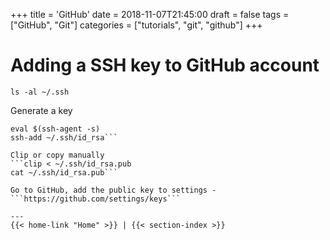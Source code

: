 +++
title = 'GitHub'
date = 2018-11-07T21:45:00
draft = false
tags = ["GitHub", "Git"]
categories = ["tutorials", "git", "github"]
+++

# Adding a SSH key to GitHub account

```ls -al ~/.ssh```

Generate a key
```ssh-keygen -t rsa -b 4096 -C <user mail id>
eval $(ssh-agent -s)
ssh-add ~/.ssh/id_rsa```

Clip or copy manually
```clip < ~/.ssh/id_rsa.pub
cat ~/.ssh/id_rsa.pub```

Go to GitHub, add the public key to settings -
```https://github.com/settings/keys```

---
{{< home-link "Home" >}} | {{< section-index >}}